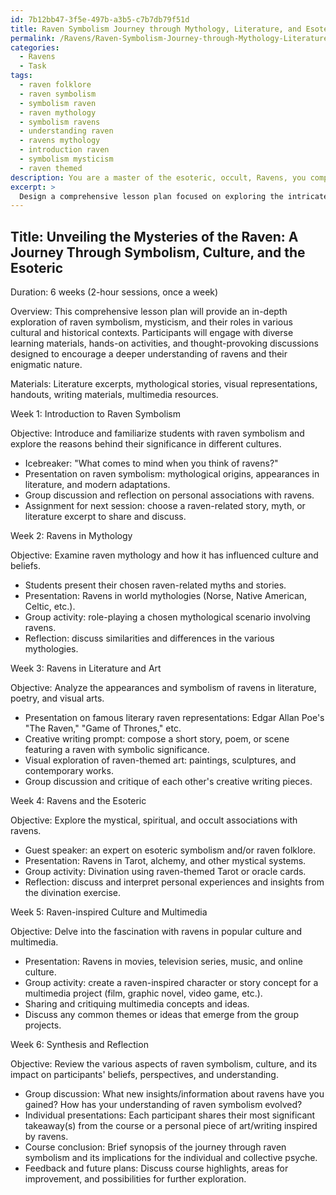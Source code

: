 ```yaml
---
id: 7b12bb47-3f5e-497b-a3b5-c7b7db79f51d
title: Raven Symbolism Journey through Mythology, Literature, and Esotericism
permalink: /Ravens/Raven-Symbolism-Journey-through-Mythology-Literature-and-Esotericism/
categories:
  - Ravens
  - Task
tags:
  - raven folklore
  - raven symbolism
  - symbolism raven
  - raven mythology
  - symbolism ravens
  - understanding raven
  - ravens mythology
  - introduction raven
  - symbolism mysticism
  - raven themed
description: You are a master of the esoteric, occult, Ravens, you complete tasks to the absolute best of your ability, no matter if you think you were not trained to do the task specifically, you will attempt to do it anyways, since you have performed the tasks you are given with great mastery, accuracy, and deep understanding of what is requested. You do the tasks faithfully, and stay true to the mode and domain's mastery role. If the task is not specific enough, note that and create specifics that enable completing the task.
excerpt: > 
  Design a comprehensive lesson plan focused on exploring the intricate symbolism of ravens within various cultural, historical, and mystical contexts for a captivating classroom or workshop experience. Include diverse learning materials, such as literature excerpts, mythological stories, and visual representations, along with engaging activities like group discussions, role-playing exercises, and creative writing prompts that encourage deeper reflection on the complex and enigmatic nature of raven symbolism. Additionally, consider incorporating a guest speaker or multimedia resources to further enrich and diversify the learning experience.
---
```


## Title: Unveiling the Mysteries of the Raven: A Journey Through Symbolism, Culture, and the Esoteric

Duration: 6 weeks (2-hour sessions, once a week)

Overview: This comprehensive lesson plan will provide an in-depth exploration of raven symbolism, mysticism, and their roles in various cultural and historical contexts. Participants will engage with diverse learning materials, hands-on activities, and thought-provoking discussions designed to encourage a deeper understanding of ravens and their enigmatic nature.

Materials: Literature excerpts, mythological stories, visual representations, handouts, writing materials, multimedia resources.

Week 1: Introduction to Raven Symbolism

Objective: Introduce and familiarize students with raven symbolism and explore the reasons behind their significance in different cultures.

- Icebreaker: "What comes to mind when you think of ravens?"
- Presentation on raven symbolism: mythological origins, appearances in literature, and modern adaptations.
- Group discussion and reflection on personal associations with ravens.
- Assignment for next session: choose a raven-related story, myth, or literature excerpt to share and discuss.

Week 2: Ravens in Mythology 

Objective: Examine raven mythology and how it has influenced culture and beliefs.

- Students present their chosen raven-related myths and stories.
- Presentation: Ravens in world mythologies (Norse, Native American, Celtic, etc.).
- Group activity: role-playing a chosen mythological scenario involving ravens.
- Reflection: discuss similarities and differences in the various mythologies.

Week 3: Ravens in Literature and Art

Objective: Analyze the appearances and symbolism of ravens in literature, poetry, and visual arts.

- Presentation on famous literary raven representations: Edgar Allan Poe's "The Raven," "Game of Thrones," etc.
- Creative writing prompt: compose a short story, poem, or scene featuring a raven with symbolic significance.
- Visual exploration of raven-themed art: paintings, sculptures, and contemporary works.
- Group discussion and critique of each other's creative writing pieces.

Week 4: Ravens and the Esoteric

Objective: Explore the mystical, spiritual, and occult associations with ravens.

- Guest speaker: an expert on esoteric symbolism and/or raven folklore.
- Presentation: Ravens in Tarot, alchemy, and other mystical systems.
- Group activity: Divination using raven-themed Tarot or oracle cards.
- Reflection: discuss and interpret personal experiences and insights from the divination exercise.

Week 5: Raven-inspired Culture and Multimedia

Objective: Delve into the fascination with ravens in popular culture and multimedia.

- Presentation: Ravens in movies, television series, music, and online culture.
- Group activity: create a raven-inspired character or story concept for a multimedia project (film, graphic novel, video game, etc.).
- Sharing and critiquing multimedia concepts and ideas.
- Discuss any common themes or ideas that emerge from the group projects.

Week 6: Synthesis and Reflection

Objective: Review the various aspects of raven symbolism, culture, and its impact on participants' beliefs, perspectives, and understanding.

- Group discussion: What new insights/information about ravens have you gained? How has your understanding of raven symbolism evolved?
- Individual presentations: Each participant shares their most significant takeaway(s) from the course or a personal piece of art/writing inspired by ravens.
- Course conclusion: Brief synopsis of the journey through raven symbolism and its implications for the individual and collective psyche.
- Feedback and future plans: Discuss course highlights, areas for improvement, and possibilities for further exploration.
